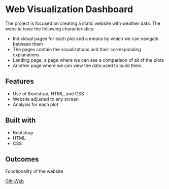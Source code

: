 # Web Visualization Dashboard

The project is focused on creating a static website with weather data. The website have the following characteristics:

* Individual pages for each plot and a means by which we can navigate between them
* The pages contain the visualizations and their corresponding explanations.
* Landing page, a page where we can see a comparison of all of the plots
* Another page where we can view the data used to build them.

## Features 

* Use of Bootstrap, HTML, and CSS
* Website adjusted to any screen
* Analysis for each plot


## Built with 

* Bootstrap
* HTML
* CSS

## Outcomes

Functionality of the website

[Gift-Web](Images/Gift-Web.gif)
